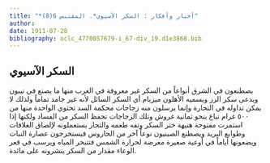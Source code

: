 ```yaml
---
title: "*أخبار وأفكار : السكر الآسيوي*. المقتبس 6(8)"
author: 
date: 1911-07-28
bibliography: oclc_4770057679-i_67-div_19.d1e3868.bib
---
```




##  السكر الآسيوي 


 يصطنعون في الشرق أنواعاً من السكر غير معروفة في الغرب منها ما يصنع في نيبون ويدعى سكر الرز ويسميه الأهلون ميزيام أي السكر السائل لأنه غير جامد تماماً ولذلك لا   يمكن تداوله في التجارة وإنما يرسلون منه زجاجات محكمة السد تحتوي الواحدة منها من  ٥٠٠  غرام تباع بنحو  ثمانية  غروش وتلك الزجاجات تحفظ السكر من الفساد ولكنها إذا استمرت مفتوحة هنيهة خثر السكر وتفه طعمه والتجار يستعملونه لإلصاق الغلافات وطوابع البريد ويصطنع الصينيون نوعاً آخر من الجاروس فيستخرجون عصارة النبات ويضعونها أياماً في أوعية صغيرة معرضة لحرارة الشمس فتتبخر المياه ويرسب في قعر الوعاء مقدار من السكر ينشرونه على مائدة. 
